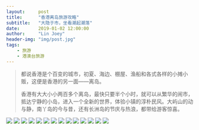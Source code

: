 ```yaml
---
layout:     post
title:      "香港离岛旅游攻略"
subtitle:   "大隐于市，坐看潮起潮落"
date:       2019-01-02 12:00:00
author:     "Lin Joey"
header-img: "img/post.jpg"
tags:
    - 旅游
    - 港澳台旅游
---
```

>都说香港是个百变的城市，初夏、海边、棚屋、渔船和各式各样的小摊小贩，这便是香港的另一面——离岛。
>
>香港有大大小小两百多个离岛，最快只要半个小时，就可以从繁华的闹市，抵达宁静的小岛，进入一个全新的世界，体验小镇的淳朴民风。大屿山的动与静，南丫岛的今与昔，还有长洲岛的节庆与热浪，都带给游客惊喜。

![](http://ww1.sinaimg.cn/large/7c08400ely1g2ofje9zuaj22fw3c1e0a.jpg)
![](http://ww1.sinaimg.cn/large/7c08400ely1g2ofjed47ij236t60y7wh.jpg)
![](http://ww1.sinaimg.cn/large/7c08400ely1g2ofjeq0suj236t60yqv5.jpg)
![](http://ww1.sinaimg.cn/large/7c08400ely1g2ofjfddvtj236t60y4qq.jpg)
![](http://ww1.sinaimg.cn/large/7c08400ely1g2ofjf99g3j236t60yu0x.jpg)
![](http://ww1.sinaimg.cn/large/7c08400ely1g2ofjrfuw8j236t60yb2a.jpg)
![](http://ww1.sinaimg.cn/large/7c08400ely1g2ofjr7ixbj236t60y1ky.jpg)
![](http://ww1.sinaimg.cn/large/7c08400ely1g2ofjq9z4bj236t60yu0x.jpg)
![](http://ww1.sinaimg.cn/large/7c08400ely1g2ofjr5si1j236t60y7wi.jpg)
![](http://ww1.sinaimg.cn/large/7c08400ely1g2ofjq85kzj236t60ynpd.jpg)
![](http://ww1.sinaimg.cn/large/7c08400ely1g2ofk7e8t5j236t60yx6p.jpg)
![](http://ww1.sinaimg.cn/large/7c08400ely1g2ofk7i2sqj236t60yx6p.jpg)
![](http://ww1.sinaimg.cn/large/7c08400ely1g2ofk74927j236t60ytxu.jpg)
![](http://ww1.sinaimg.cn/large/7c08400ely1g2ofk81o6mj236t60yhdt.jpg)